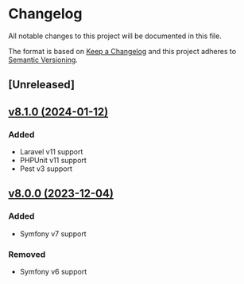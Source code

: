 # Changelog
All notable changes to this project will be documented in this file.

The format is based on [Keep a Changelog](http://keepachangelog.com/)
and this project adheres to [Semantic Versioning](http://semver.org/).

## [Unreleased]

## [v8.1.0 (2024-01-12)](https://github.com/nunomaduro/collision/compare/v8.0.0...v8.1.0)
### Added
- Laravel v11 support
- PHPUnit v11 support
- Pest v3 support

## [v8.0.0 (2023-12-04)](https://github.com/nunomaduro/collision/compare/v7.10.0...v8.0.0)
### Added
- Symfony v7 support

### Removed
- Symfony v6 support
